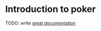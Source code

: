 # Introduction to poker

TODO: write [great documentation](http://jacobian.org/writing/what-to-write/)
